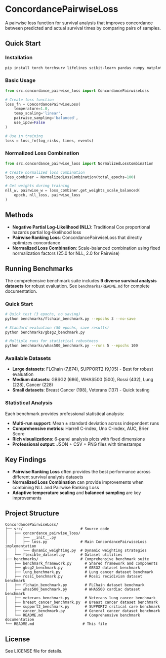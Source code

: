 # ConcordancePairwiseLoss

A pairwise loss function for survival analysis that improves concordance between predicted and actual survival times by comparing pairs of samples.

## Quick Start

### Installation
```bash
pip install torch torchsurv lifelines scikit-learn pandas numpy matplotlib seaborn
```

### Basic Usage
```python
from src.concordance_pairwise_loss import ConcordancePairwiseLoss

# Create loss function
loss_fn = ConcordancePairwiseLoss(
    temperature=1.0,
    temp_scaling='linear',
    pairwise_sampling='balanced',
    use_ipcw=False
)

# Use in training
loss = loss_fn(log_risks, times, events)
```

### Normalized Loss Combination
```python
from src.concordance_pairwise_loss import NormalizedLossCombination

# Create normalized loss combination
loss_combiner = NormalizedLossCombination(total_epochs=100)

# Get weights during training
nll_w, pairwise_w = loss_combiner.get_weights_scale_balanced(
    epoch, nll_loss, pairwise_loss
)
```

## Methods

- **Negative Partial Log-Likelihood (NLL)**: Traditional Cox proportional hazards partial log-likelihood loss
- **Pairwise Ranking Loss**: ConcordancePairwiseLoss that directly optimizes concordance
- **Normalized Loss Combination**: Scale-balanced combination using fixed normalization factors (25.0 for NLL, 2.0 for Pairwise)

## Running Benchmarks

The comprehensive benchmark suite includes **9 diverse survival analysis datasets** for robust evaluation. See `benchmarks/README.md` for complete documentation.

### Quick Start
```bash
# Quick test (3 epochs, no saving)
python benchmarks/flchain_benchmark.py --epochs 3 --no-save

# Standard evaluation (50 epochs, save results)
python benchmarks/gbsg2_benchmark.py

# Multiple runs for statistical robustness
python benchmarks/whas500_benchmark.py --runs 5 --epochs 100
```

### Available Datasets
- **Large datasets**: FLChain (7,874), SUPPORT2 (9,105) - Best for robust evaluation
- **Medium datasets**: GBSG2 (686), WHAS500 (500), Rossi (432), Lung (228), Cancer (228)
- **Small datasets**: Breast Cancer (198), Veterans (137) - Quick testing

### Statistical Analysis
Each benchmark provides professional statistical analysis:
- **Multi-run support**: Mean ± standard deviation across independent runs
- **Comprehensive metrics**: Harrell C-index, Uno C-index, AUC, Brier Score
- **Rich visualizations**: 6-panel analysis plots with fixed dimensions
- **Professional output**: JSON + CSV + PNG files with timestamps

## Key Findings

- **Pairwise Ranking Loss** often provides the best performance across different survival analysis datasets
- **Normalized Loss Combination** can provide improvements when combining NLL and Pairwise Ranking Loss
- **Adaptive temperature scaling** and **balanced sampling** are key improvements

## Project Structure

```
ConcordancePairwiseLoss/
├── src/                          # Source code
│   ├── concordance_pairwise_loss/
│   │   ├── __init__.py
│   │   ├── loss.py               # Main ConcordancePairwiseLoss implementation
│   │   └── dynamic_weighting.py  # Dynamic weighting strategies
│   └── flexible_dataset.py       # Dataset utilities
├── benchmarks/                   # Comprehensive benchmark suite
│   ├── benchmark_framework.py      # Shared framework and components
│   ├── gbsg2_benchmark.py          # GBSG2 dataset benchmark
│   ├── lung_benchmark.py           # Lung cancer dataset benchmark
│   ├── rossi_benchmark.py          # Rossi recidivism dataset benchmark
│   ├── flchain_benchmark.py        # FLChain dataset benchmark
│   ├── whas500_benchmark.py        # WHAS500 cardiac dataset benchmark
│   ├── veterans_benchmark.py       # Veterans lung cancer benchmark
│   ├── breast_cancer_benchmark.py  # Breast cancer dataset benchmark
│   ├── support2_benchmark.py       # SUPPORT2 critical care benchmark
│   ├── cancer_benchmark.py         # General cancer dataset benchmark
│   └── README.md                   # Comprehensive benchmark documentation
└── README.md                      # This file
```


## License

See LICENSE file for details.
